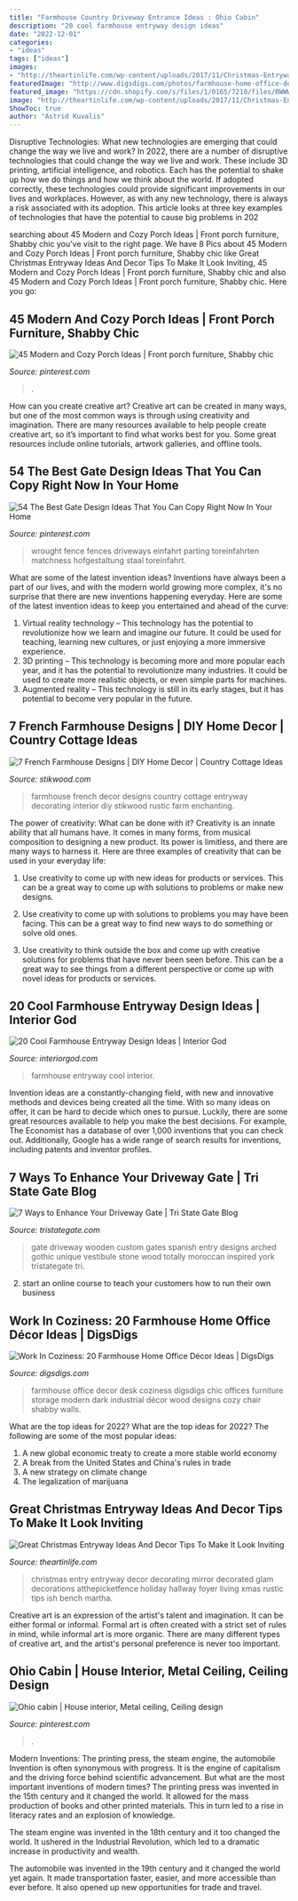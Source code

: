 ```yaml
---
title: "Farmhouse Country Driveway Entrance Ideas : Ohio Cabin"
description: "20 cool farmhouse entryway design ideas"
date: "2022-12-01"
categories:
- "ideas"
tags: ["ideas"]
images:
- "http://theartinlife.com/wp-content/uploads/2017/11/Christmas-Entryway-4-The-ART-In-LIFE.jpg"
featuredImage: "http://www.digsdigs.com/photos/farmhouse-home-office-decor-ideas-2.jpg"
featured_image: "https://cdn.shopify.com/s/files/1/0165/7210/files/RWWW_JessicaMatos_idreamofhomemaking_2.JPG?v=1493143068"
image: "http://theartinlife.com/wp-content/uploads/2017/11/Christmas-Entryway-4-The-ART-In-LIFE.jpg"
ShowToc: true
author: "Astrid Kuvalis"
---
```



Disruptive Technologies: What new technologies are emerging that could change the way we live and work?
In 2022, there are a number of disruptive technologies that could change the way we live and work. These include 3D printing, artificial intelligence, and robotics. Each has the potential to shake up how we do things and how we think about the world. If adopted correctly, these technologies could provide significant improvements in our lives and workplaces. However, as with any new technology, there is always a risk associated with its adoption. This article looks at three key examples of technologies that have the potential to cause big problems in 202
	

		
searching about 45 Modern and Cozy Porch Ideas | Front porch furniture, Shabby chic you've visit to the right page. We have 8 Pics about 45 Modern and Cozy Porch Ideas | Front porch furniture, Shabby chic like Great Christmas Entryway Ideas And Decor Tips To Make It Look Inviting, 45 Modern and Cozy Porch Ideas | Front porch furniture, Shabby chic and also 45 Modern and Cozy Porch Ideas | Front porch furniture, Shabby chic. Here you go:
		
    
## 45 Modern And Cozy Porch Ideas | Front Porch Furniture, Shabby Chic

<img loading=lazy src="https://i.pinimg.com/736x/a7/5d/61/a75d61245b695f4eca35893920b95ba2.jpg" onerror="this.onerror=null;this.src='https://tse2.mm.bing.net/th?id=OIP.RuB90YCrWbI9pmJTroR7ogHaJ3&amp;pid=15.1';" alt="45 Modern and Cozy Porch Ideas | Front porch furniture, Shabby chic">

_Source: pinterest.com_

>. 

	

How can you create creative art?
Creative art can be created in many ways, but one of the most common ways is through using creativity and imagination. There are many resources available to help people create creative art, so it’s important to find what works best for you. Some great resources include online tutorials, artwork galleries, and offline tools.

    
## 54 The Best Gate Design Ideas That You Can Copy Right Now In Your Home

<img loading=lazy src="https://i.pinimg.com/736x/25/f6/cf/25f6cf4dd7b9478563a4305fc7e9ed36.jpg" onerror="this.onerror=null;this.src='https://tse3.mm.bing.net/th?id=OIP.niC2YOorWo7C6rijE-UxLAHaFe&amp;pid=15.1';" alt="54 The Best Gate Design Ideas That You Can Copy Right Now In Your Home">

_Source: pinterest.com_

>wrought fence fences driveways einfahrt parting toreinfahrten matchness hofgestaltung staal toreinfahrt. 

	

What are some of the latest invention ideas?
Inventions have always been a part of our lives, and with the modern world growing more complex, it's no surprise that there are new inventions happening everyday. Here are some of the latest invention ideas to keep you entertained and ahead of the curve: 
1. Virtual reality technology – This technology has the potential to revolutionize how we learn and imagine our future. It could be used for teaching, learning new cultures, or just enjoying a more immersive experience. 
2. 3D printing – This technology is becoming more and more popular each year, and it has the potential to revolutionize many industries. It could be used to create more realistic objects, or even simple parts for machines. 
3. Augmented reality – This technology is still in its early stages, but it has potential to become very popular in the future.

    
## 7 French Farmhouse Designs | DIY Home Decor | Country Cottage Ideas

<img loading=lazy src="https://cdn.shopify.com/s/files/1/0165/7210/files/RWWW_JessicaMatos_idreamofhomemaking_2.JPG?v=1493143068" onerror="this.onerror=null;this.src='https://tse4.mm.bing.net/th?id=OIP.F9ClMA1gAoUX0Y-UMBya1AHaKV&amp;pid=15.1';" alt="7 French Farmhouse Designs | DIY Home Decor | Country Cottage Ideas">

_Source: stikwood.com_

>farmhouse french decor designs country cottage entryway decorating interior diy stikwood rustic farm enchanting. 

	

The power of creativity: What can be done with it?
Creativity is an innate ability that all humans have. It comes in many forms, from musical composition to designing a new product. Its power is limitless, and there are many ways to harness it. Here are three examples of creativity that can be used in your everyday life:
1. Use creativity to come up with new ideas for products or services. This can be a great way to come up with solutions to problems or make new designs.

2. Use creativity to come up with solutions to problems you may have been facing. This can be a great way to find new ways to do something or solve old ones.

3. Use creativity to think outside the box and come up with creative solutions for problems that have never been seen before. This can be a great way to see things from a different perspective or come up with novel ideas for products or services.

    
## 20 Cool Farmhouse Entryway Design Ideas | Interior God

<img loading=lazy src="http://interiorgod.com/wp-content/uploads/2016/04/cool-farmhouse-entryway.jpg" onerror="this.onerror=null;this.src='https://tse3.mm.bing.net/th?id=OIP.pLxyfkj_bJ3yG3fLWCHd1AHaJ-&amp;pid=15.1';" alt="20 Cool Farmhouse Entryway Design Ideas | Interior God">

_Source: interiorgod.com_

>farmhouse entryway cool interior. 

	

Invention ideas are a constantly-changing field, with new and innovative methods and devices being created all the time. With so many ideas on offer, it can be hard to decide which ones to pursue. Luckily, there are some great resources available to help you make the best decisions. For example, The Economist has a database of over 1,000 inventions that you can check out. Additionally, Google has a wide range of search results for inventions, including patents and inventor profiles.

    
## 7 Ways To Enhance Your Driveway Gate | Tri State Gate Blog

<img loading=lazy src="https://www.tristategate.com/uploads/attachment/attach/38/vestibule.jpg.jpg" onerror="this.onerror=null;this.src='https://tse3.mm.bing.net/th?id=OIP.1znz7xPr6VAmimgfofyZtQHaE7&amp;pid=15.1';" alt="7 Ways to Enhance Your Driveway Gate | Tri State Gate Blog">

_Source: tristategate.com_

>gate driveway wooden custom gates spanish entry designs arched gothic unique vestibule stone wood totally moroccan inspired york tristategate tri. 

	

2. start an online course to teach your customers how to run their own business 

    
## Work In Coziness: 20 Farmhouse Home Office Décor Ideas | DigsDigs

<img loading=lazy src="http://www.digsdigs.com/photos/farmhouse-home-office-decor-ideas-2.jpg" onerror="this.onerror=null;this.src='https://tse4.mm.bing.net/th?id=OIP.7iImH15tknn2KN-odRRvPQHaJB&amp;pid=15.1';" alt="Work In Coziness: 20 Farmhouse Home Office Décor Ideas | DigsDigs">

_Source: digsdigs.com_

>farmhouse office decor desk coziness digsdigs chic offices furniture storage modern dark industrial décor wood designs cozy chair shabby walls. 

	

What are the top ideas for 2022?
What are the top ideas for 2022? The following are some of the most popular ideas: 
1. A new global economic treaty to create a more stable world economy 
2. A break from the United States and China's rules in trade 
3. A new strategy on climate change 
4. The legalization of marijuana 

    
## Great Christmas Entryway Ideas And Decor Tips To Make It Look Inviting

<img loading=lazy src="http://theartinlife.com/wp-content/uploads/2017/11/Christmas-Entryway-4-The-ART-In-LIFE.jpg" onerror="this.onerror=null;this.src='https://tse3.mm.bing.net/th?id=OIP.NuYDlB7jp_Abh0qAlwzTLAHaLu&amp;pid=15.1';" alt="Great Christmas Entryway Ideas And Decor Tips To Make It Look Inviting">

_Source: theartinlife.com_

>christmas entry entryway decor decorating mirror decorated glam decorations atthepicketfence holiday hallway foyer living xmas rustic tips ish bench martha. 

	

Creative art is an expression of the artist's talent and imagination. It can be either formal or informal. Formal art is often created with a strict set of rules in mind, while informal art is more organic. There are many different types of creative art, and the artist's personal preference is never too important.

    
## Ohio Cabin | House Interior, Metal Ceiling, Ceiling Design

<img loading=lazy src="https://i.pinimg.com/736x/6a/e7/6d/6ae76d12c8382191e5f0cf75698b1153.jpg" onerror="this.onerror=null;this.src='https://tse3.mm.bing.net/th?id=OIP.ZpnzdPec7UUbOjF4YDu-AQHaJ3&amp;pid=15.1';" alt="Ohio cabin | House interior, Metal ceiling, Ceiling design">

_Source: pinterest.com_

>. 

	

Modern Inventions: The printing press, the steam engine, the automobile
Invention is often synonymous with progress. It is the engine of capitalism and the driving force behind scientific advancement. But what are the most important inventions of modern times?
The printing press was invented in the 15th century and it changed the world. It allowed for the mass production of books and other printed materials. This in turn led to a rise in literacy rates and an explosion of knowledge.

The steam engine was invented in the 18th century and it too changed the world. It ushered in the Industrial Revolution, which led to a dramatic increase in productivity and wealth.

The automobile was invented in the 19th century and it changed the world yet again. It made transportation faster, easier, and more accessible than ever before. It also opened up new opportunities for trade and travel.

